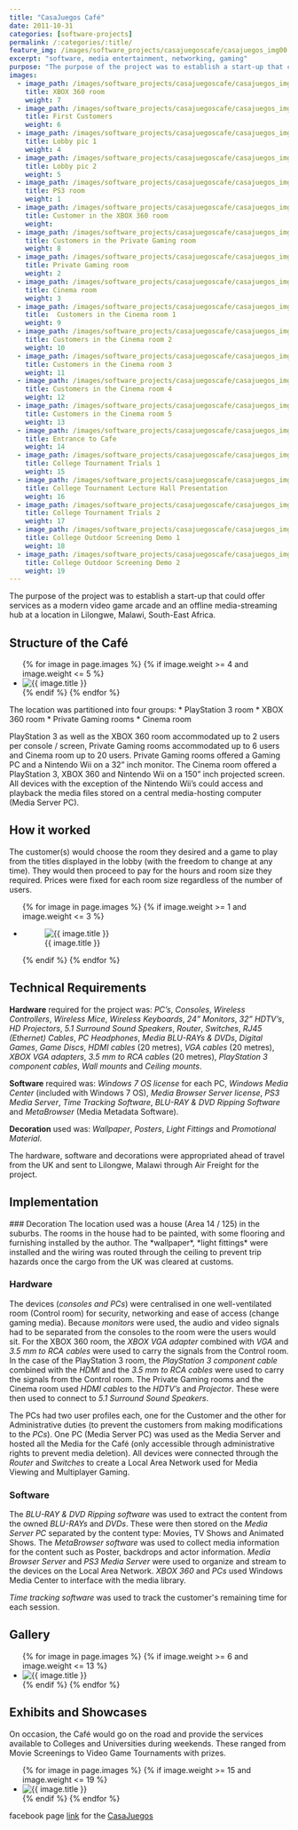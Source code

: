 ```yaml
---
title: "CasaJuegos Café"
date: 2011-10-31
categories: [software-projects]
permalink: /:categories/:title/
feature_img: /images/software_projects/casajuegoscafe/casajuegos_img00.jpg
excerpt: "software, media entertainment, networking, gaming"
purpose: "The purpose of the project was to establish a start-up that could offer services as a modern video game arcade and an offline media-streaming hub at a location in Lilongwe, Malawi, South-East Africa."
images:
  - image_path: /images/software_projects/casajuegoscafe/casajuegos_img00.jpg
    title: XBOX 360 room
    weight: 7   
  - image_path: /images/software_projects/casajuegoscafe/casajuegos_img01.jpg
    title: First Customers
    weight: 6    
  - image_path: /images/software_projects/casajuegoscafe/casajuegos_img02.jpg
    title: Lobby pic 1
    weight: 4   
  - image_path: /images/software_projects/casajuegoscafe/casajuegos_img03.jpg
    title: Lobby pic 2
    weight: 5
  - image_path: /images/software_projects/casajuegoscafe/casajuegos_img04.jpg
    title: PS3 room
    weight: 1    
  - image_path: /images/software_projects/casajuegoscafe/casajuegos_img05.jpg
    title: Customer in the XBOX 360 room
    weight:    
  - image_path: /images/software_projects/casajuegoscafe/casajuegos_img06.jpg
    title: Customers in the Private Gaming room
    weight: 8   
  - image_path: /images/software_projects/casajuegoscafe/casajuegos_img07.jpg
    title: Private Gaming room
    weight: 2
  - image_path: /images/software_projects/casajuegoscafe/casajuegos_img08.jpg
    title: Cinema room
    weight: 3    
  - image_path: /images/software_projects/casajuegoscafe/casajuegos_img09.jpg
    title:  Customers in the Cinema room 1
    weight: 9    
  - image_path: /images/software_projects/casajuegoscafe/casajuegos_img10.jpg
    title: Customers in the Cinema room 2
    weight: 10   
  - image_path: /images/software_projects/casajuegoscafe/casajuegos_img11.jpg
    title: Customers in the Cinema room 3
    weight: 11
  - image_path: /images/software_projects/casajuegoscafe/casajuegos_img12.jpg
    title: Customers in the Cinema room 4
    weight: 12   
  - image_path: /images/software_projects/casajuegoscafe/casajuegos_img13.jpg
    title: Customers in the Cinema room 5
    weight: 13   
  - image_path: /images/software_projects/casajuegoscafe/casajuegos_img14.jpg
    title: Entrance to Cafe
    weight: 14   
  - image_path: /images/software_projects/casajuegoscafe/casajuegos_img15.jpg
    title: College Tournament Trials 1
    weight: 15
  - image_path: /images/software_projects/casajuegoscafe/casajuegos_img16.jpg
    title: College Tournament Lecture Hall Presentation
    weight: 16
  - image_path: /images/software_projects/casajuegoscafe/casajuegos_img17.jpg
    title: College Tournament Trials 2
    weight: 17
  - image_path: /images/software_projects/casajuegoscafe/casajuegos_img18.jpg
    title: College Outdoor Screening Demo 1
    weight: 18
  - image_path: /images/software_projects/casajuegoscafe/casajuegos_img19.jpg
    title: College Outdoor Screening Demo 2
    weight: 19    
---
```

The purpose of the project was to establish a start-up that could offer services as a modern video game arcade and an offline media-streaming hub at a location in Lilongwe, Malawi, South-East Africa.

<h2 class="text-underline">Structure of the Café</h2>

<ul class="photo-gallery-2col">
  {% for image in page.images %}
    {% if image.weight >= 4 and image.weight <= 5 %}  
    <li>
      <img class="galley_img" src="{{ image.image_path }}" alt="{{ image.title }}">
    </li>
    {% endif %}  
  {% endfor %}  
</ul>
The location was partitioned into four groups:
*	PlayStation 3 room
*	XBOX 360 room
*	Private Gaming rooms  
*	Cinema room

PlayStation 3 as well as the XBOX 360 room accommodated up to 2 users per console / screen, Private Gaming rooms accommodated up to 6 users and Cinema room up to 20 users. Private Gaming rooms offered a Gaming PC and a Nintendo Wii on a 32” inch monitor.  The Cinema room offered a PlayStation 3, XBOX 360 and Nintendo Wii on a 150” inch projected screen. All devices with the exception of the Nintendo Wii’s could access and playback the media files stored on a central media-hosting computer (Media Server PC).

<h2 class="text-underline">How it worked</h2>

The customer(s) would choose the room they desired and a game to play from the titles displayed in the lobby (with the freedom to change at any time). They would then proceed to pay for the hours and room size they required. Prices were fixed for each room size regardless of the number of users.

<ul class="photo-gallery-3col">
  {% for image in page.images %}
    {% if image.weight >= 1 and image.weight <= 3 %}
      <li>
        <figure class="custom-figure">
          <img class="galley_img" src="{{ image.image_path }}" alt="{{ image.title }}">
          <figcaption class="custom-figcaption">
            {{ image.title }}
          </figcaption>
        </figure>  
      </li>
    {% endif %}  
  {% endfor %}  
</ul>

<h2 class="text-underline">Technical Requirements</h2>

**Hardware** required for the project was: *PC’s*, *Consoles*, *Wireless Controllers*, *Wireless Mice*, *Wireless Keyboards*, *24” Monitors*, *32” HDTV’s*, *HD Projectors*, *5.1 Surround Sound Speakers*, *Router*, *Switches*, *RJ45 (Ethernet) Cables*, *PC Headphones*, *Media BLU-RAYs & DVDs*, *Digital Games*, *Game Discs*, *HDMI cables* (20 metres), *VGA cables* (20 metres), *XBOX VGA adapters*, *3.5 mm to RCA cables* (20 metres), *PlayStation 3 component cables*, *Wall mounts* and *Ceiling mounts*.

**Software** required was: *Windows 7 OS license* for each PC, *Windows Media Center* (included with Windows 7 OS), *Media Browser Server license*, *PS3 Media Server*, *Time Tracking Software*, *BLU-RAY & DVD Ripping Software* and *MetaBrowser* (Media Metadata Software).

**Decoration** used was: *Wallpaper*, *Posters*, *Light Fittings* and *Promotional Material*.

The hardware, software and decorations were appropriated ahead of travel from the UK and sent to Lilongwe, Malawi through Air Freight for the project.

<h2 class="text-underline">Implementation</h2>
### Decoration
The location used was a house (Area 14 / 125) in the suburbs. The rooms in the house had to be painted, with some flooring and furnishing installed by the author. The *wallpaper*, *light fittings* were installed and the wiring was routed through the ceiling to prevent trip hazards once the cargo from the UK was cleared at customs.

### Hardware
The devices (*consoles and PCs*) were centralised in one well-ventilated room (Control room) for security, networking and ease of access (change gaming media). Because *monitors* were used, the audio and video signals had to be separated from the consoles to the room were the users would sit. For the XBOX 360 room, the *XBOX VGA adapter* combined with *VGA* and *3.5 mm to RCA cables* were used to carry the signals from the Control room. In the case of the PlayStation 3 room, the *PlayStation 3 component cable* combined with the *HDMI* and the *3.5 mm to RCA cables* were used to carry the signals from the Control room. The Private Gaming rooms and the Cinema room used *HDMI cables* to the *HDTV’s* and *Projector*. These were then used to connect to *5.1 Surround Sound Speakers*.

The PCs had two user profiles each, one for the Customer and the other for Administrative duties (to prevent the customers from making modifications to the *PCs*). One PC (Media Server PC) was used as the Media Server and hosted all the Media for the Café (only accessible through administrative rights to prevent media deletion). All devices were connected through the *Router* and *Switches* to create a Local Area Network used for Media Viewing and Multiplayer Gaming.

### Software
The *BLU-RAY & DVD Ripping software* was used to extract the content from the owned *BLU-RAYs* and *DVDs*. These were then stored on the *Media Server PC* separated by the content type: Movies, TV Shows and Animated Shows. The *MetaBrowser software* was used to collect media information for the content such as Poster, backdrops and actor information. *Media Browser Server* and *PS3 Media Server* were used to organize and stream to the devices on the Local Area Network. *XBOX 360* and *PCs* used Windows Media Center to interface with the media library.

*Time tracking software* was used to track the customer's remaining time for each session.

<h2 class="text-underline">Gallery</h2>

<ul class="photo-gallery-2col">
  {% for image in page.images %}
    {% if image.weight >= 6 and image.weight <= 13 %}  
      <li>
        <img class="galley_img" src="{{ image.image_path }}" alt="{{ image.title }}">
      </li>
    {% endif %}  
  {% endfor %}  
</ul>

<h2 class="text-underline">Exhibits and Showcases</h2>

On occasion, the Café would go on the road and provide the services available to Colleges and Universities during weekends. These ranged from Movie Screenings to Video Game Tournaments with prizes.

<ul class="photo-gallery-2col">
  {% for image in page.images %}
    {% if image.weight >= 15 and image.weight <= 19 %}  
      <li>
        <img class="galley_img" src="{{ image.image_path }}" alt="{{ image.title }}">
      </li>
    {% endif %}  
  {% endfor %}  
</ul>

facebook page [link](https://www.facebook.com/casajuegos/) for the <a href="https://www.facebook.com/casajuegos/">CasaJuegos</a>
